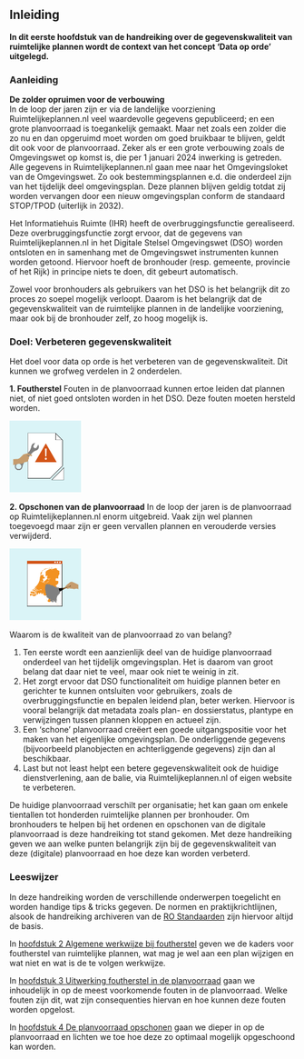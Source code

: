 ## Inleiding

<b>In dit eerste hoofdstuk van de handreiking over de gegevenskwaliteit van ruimtelijke plannen wordt de context van het concept ‘Data op orde’ uitgelegd.</b>

### Aanleiding

<b>De zolder opruimen voor de verbouwing</b>  
In de loop der jaren zijn er via de landelijke voorziening Ruimtelijkeplannen.nl veel waardevolle gegevens gepubliceerd; en een grote planvoorraad is toegankelijk gemaakt. Maar net zoals een zolder die zo nu en dan opgeruimd moet worden om goed bruikbaar te blijven, geldt dit ook voor de planvoorraad. Zeker als er een grote verbouwing zoals de Omgevingswet op komst is, die per 1 januari 2024 inwerking is getreden. Alle gegevens in Ruimtelijkeplannen.nl gaan mee naar het Omgevingsloket van de Omgevingswet. Zo ook bestemmingsplannen e.d. die onderdeel zijn van het tijdelijk deel omgevingsplan. Deze plannen blijven geldig totdat zij worden vervangen door een nieuw omgevingsplan conform de standaard STOP/TPOD (uiterlijk in 2032).

Het Informatiehuis Ruimte (IHR) heeft de overbruggingsfunctie gerealiseerd. Deze overbruggingsfunctie zorgt ervoor, dat de gegevens van Ruimtelijkeplannen.nl in het Digitale Stelsel Omgevingswet (DSO) worden ontsloten en in samenhang met de Omgevingswet instrumenten kunnen worden getoond. Hiervoor hoeft de bronhouder (resp. gemeente, provincie of het Rijk) in principe niets te doen, dit gebeurt automatisch. 

Zowel voor bronhouders als gebruikers van het DSO is het belangrijk dit zo proces zo soepel mogelijk verloopt. Daarom is het belangrijk dat de gegevenskwaliteit van de ruimtelijke plannen in de landelijke voorziening, maar ook bij de bronhouder zelf, zo hoog mogelijk is.

### Doel: Verbeteren gegevenskwaliteit

Het doel voor data op orde is het verbeteren van de gegevenskwaliteit. Dit kunnen we grofweg verdelen in 2 onderdelen.

**1. Foutherstel**
Fouten in de planvoorraad kunnen ertoe leiden dat plannen niet, of niet goed ontsloten worden in het DSO. Deze fouten moeten hersteld worden.  

<img src='media/Foutherstel.png' alt='media/Foutherstel.png' style='width: 25%;'></img>

**2. Opschonen van de planvoorraad**
In de loop der jaren is de planvoorraad op Ruimtelijkeplannen.nl enorm uitgebreid. Vaak zijn wel plannen toegevoegd maar zijn er geen vervallen plannen en verouderde versies verwijderd.

<img src='media/Schoonmaken.png' alt='media/Schoonmaken.png' style='width: 25%;'></img>

Waarom is de kwaliteit van de planvoorraad zo van belang?

<ol><li>Ten eerste wordt een aanzienlijk deel van de huidige planvoorraad onderdeel van het tijdelijk omgevingsplan. Het is daarom van groot belang dat daar niet te veel, maar ook niet te weinig in zit.</li>
<li>Het zorgt ervoor dat <a name='_Int_YeDhvLF5'></a>DSO functionaliteit om huidige plannen beter en gerichter te kunnen ontsluiten voor gebruikers, zoals de overbruggingsfunctie en bepalen leidend plan, beter werken. Hiervoor is vooral belangrijk dat metadata zoals plan- en dossierstatus, plantype en verwijzingen tussen plannen kloppen en actueel zijn. </li>
<li>Een ‘schone’ planvoorraad creëert een goede uitgangspositie voor het maken van het eigenlijke omgevingsplan. De onderliggende gegevens (bijvoorbeeld planobjecten en achterliggende gegevens) zijn dan al beschikbaar.</li>
<li>Last but not least helpt een betere gegevenskwaliteit ook de huidige dienstverlening, aan de balie, via Ruimtelijkeplannen.nl of eigen website te verbeteren.</li>
</ol>

De huidige planvoorraad verschilt per organisatie; het kan gaan om enkele tientallen tot honderden ruimtelijke plannen per bronhouder. Om bronhouders te helpen bij het ordenen en opschonen van de digitale planvoorraad is deze handreiking tot stand gekomen. Met deze handreiking geven we aan welke punten belangrijk zijn bij de gegevenskwaliteit van deze (digitale) planvoorraad en hoe deze kan worden verbeterd.

### Leeswijzer

In deze handreiking worden de verschillende onderwerpen toegelicht en worden handige tips & tricks gegeven. De normen en praktijkrichtlijnen, alsook de handreiking archiveren van de <a href='https://www.geonovum.nl/geo-standaarden/ro-standaarden-ruimtelijke-ordening' target='_blank'>RO Standaarden</a> zijn hiervoor altijd de basis.

In [hoofdstuk 2 Algemene werkwijze bij foutherstel](#algemene-werkwijze-bij-foutherstel) geven we de kaders voor foutherstel van ruimtelijke plannen, wat mag je wel aan een plan wijzigen en wat niet en wat is de te volgen werkwijze.

In [hoofdstuk 3 Uitwerking foutherstel in de planvoorraad](#uitwerking-foutherstel-in-de-planvoorraad) gaan we inhoudelijk in op de meest voorkomende fouten in de planvoorraad. Welke fouten zijn dit, wat zijn consequenties hiervan en hoe kunnen deze fouten worden opgelost. 

In [hoofdstuk 4 De planvoorraad opschonen](#de-planvoorraad-opschonen) gaan we dieper in op de planvoorraad en lichten we toe hoe deze zo optimaal mogelijk opgeschoond kan worden.

